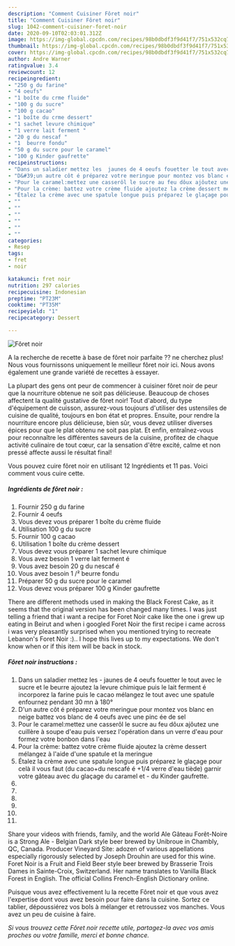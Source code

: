 ```yaml
---
description: "Comment Cuisiner Fôret noir"
title: "Comment Cuisiner Fôret noir"
slug: 1042-comment-cuisiner-foret-noir
date: 2020-09-10T02:03:01.312Z
image: https://img-global.cpcdn.com/recipes/98b0dbdf3f9d41f7/751x532cq70/foret-noir-photo-principale-de-la-recette.jpg
thumbnail: https://img-global.cpcdn.com/recipes/98b0dbdf3f9d41f7/751x532cq70/foret-noir-photo-principale-de-la-recette.jpg
cover: https://img-global.cpcdn.com/recipes/98b0dbdf3f9d41f7/751x532cq70/foret-noir-photo-principale-de-la-recette.jpg
author: Andre Warner
ratingvalue: 3.4
reviewcount: 12
recipeingredient:
- "250 g du farine"
- "4 oeufs"
- "1 boîte du crme fluide"
- "100 g du sucre"
- "100 g cacao"
- "1 boîte du crme dessert"
- "1 sachet levure chimique"
- "1 verre lait ferment "
- "20 g du nescaf "
- "1  beurre fondu"
- "50 g du sucre pour le caramel"
- "100 g Kinder gaufrette"
recipeinstructions:
- "Dans un saladier mettez les  jaunes de 4 oeufs fouetter le tout avec le sucre et le beurre ajoutez la levure chimique puis le lait ferment é incorporez la farine puis le cacao mélangez le tout avec une spatule enfournez pendant 30 mn à 180°"
- "D&#39;un autre côt é préparez votre meringue pour montez vos blanc en neige battez vos blanc de 4 oeufs avec une pinc ée de sel"
- "Pour le caramel:mettez une casserôl le sucre au feu dôux ajôutez une cuillère à soupe d&#39;eau puis versez l&#39;opération dans un verre d&#39;eau pour formez votre bonbon dans l&#39;eau"
- "Pour la crème: battez votre crème fluide ajoutez la crème dessert mélangez à l&#39;aide d&#39;une spatule et la meringue"
- "Étalez la crème avec une spatule longue puis préparez le glaçage pour celà il vous faut (du cacao+du nescafé é +1/4 verre d&#39;eau tiède) garnir votre gâteau avec du glaçage du caramel et  du Kinder gaufrette."
- ""
- ""
- ""
- ""
- ""
- ""
categories:
- Resep
tags:
- fret
- noir

katakunci: fret noir 
nutrition: 297 calories
recipecuisine: Indonesian
preptime: "PT23M"
cooktime: "PT35M"
recipeyield: "1"
recipecategory: Dessert

---
```



![Fôret noir](https://img-global.cpcdn.com/recipes/98b0dbdf3f9d41f7/751x532cq70/foret-noir-photo-principale-de-la-recette.jpg)

A la recherche de recette à base de fôret noir parfaite ?? ne cherchez plus! Nous vous fournissons uniquement le meilleur fôret noir ici. Nous avons également une grande variété de recettes à essayer.

La plupart des gens ont peur de commencer à cuisiner fôret noir de peur que la nourriture obtenue ne soit pas délicieuse. Beaucoup de choses affectent la qualité gustative de fôret noir! Tout d'abord, du type d'équipement de cuisson, assurez-vous toujours d'utiliser des ustensiles de cuisine de qualité, toujours en bon état et propres. Ensuite, pour rendre la nourriture encore plus délicieuse, bien sûr, vous devez utiliser diverses épices pour que le plat obtenu ne soit pas plat. Et enfin, entraînez-vous pour reconnaître les différentes saveurs de la cuisine, profitez de chaque activité culinaire de tout cœur, car la sensation d'être excité, calme et non pressé affecte aussi le résultat final!

<!--inarticleads1-->

Vous pouvez cuire fôret noir en utilisant 12 Ingrédients et 11 pas. Voici comment vous cuire cette.

##### Ingrédients de fôret noir :

1. Fournir 250 g du farine
1. Fournir 4 oeufs
1. Vous devez vous préparer 1 boîte du crème fluide
1. Utilisation 100 g du sucre
1. Fournir 100 g cacao
1. Utilisation 1 boîte du crème dessert
1. Vous devez vous préparer 1 sachet levure chimique
1. Vous avez besoin 1 verre lait ferment é
1. Vous avez besoin 20 g du nescaf é
1. Vous avez besoin 1 /² beurre fondu
1. Préparer 50 g du sucre pour le caramel
1. Vous devez vous préparer 100 g Kinder gaufrette


There are different methods used in making the Black Forest Cake, as it seems that the original version has been changed many times. I was just telling a friend that i want a recipe for Foret Noir cake like the one i grew up eating in Beirut and when i googled Foret Noir the first recipe i came across i was very pleasantly surprised when you mentioned trying to recreate Lebanon&#39;s Foret Noir :).. I hope this lives up to my expectations. We don&#39;t know when or if this item will be back in stock. 

<!--inarticleads2-->

##### Fôret noir instructions :

1. Dans un saladier mettez les  - jaunes de 4 oeufs fouetter le tout avec le sucre et le beurre ajoutez la levure chimique puis le lait ferment é incorporez la farine puis le cacao mélangez le tout avec une spatule enfournez pendant 30 mn à 180°
1. D&#39;un autre côt é préparez votre meringue pour montez vos blanc en neige battez vos blanc de 4 oeufs avec une pinc ée de sel
1. Pour le caramel:mettez une casserôl le sucre au feu dôux ajôutez une cuillère à soupe d&#39;eau puis versez l&#39;opération dans un verre d&#39;eau pour formez votre bonbon dans l&#39;eau
1. Pour la crème: battez votre crème fluide ajoutez la crème dessert mélangez à l&#39;aide d&#39;une spatule et la meringue
1. Étalez la crème avec une spatule longue puis préparez le glaçage pour celà il vous faut (du cacao+du nescafé é +1/4 verre d&#39;eau tiède) garnir votre gâteau avec du glaçage du caramel et  - du Kinder gaufrette.
1. 
1. 
1. 
1. 
1. 
1. 


Share your videos with friends, family, and the world Ale Gâteau Forêt-Noire is a Strong Ale - Belgian Dark style beer brewed by Unibroue in Chambly, QC, Canada. Producer Vineyard Site: adozen of various appellations especially rigorously selected by Joseph Drouhin are used for this wine. Foret Noir is a Fruit and Field Beer style beer brewed by Brasserie Trois Dames in Sainte-Croix, Switzerland. Her name translates to Vanilla Black Forest in English. The official Collins French-English Dictionary online. 

<!--inarticleads1-->

<p>
Puisque vous avez effectivement lu la recette Fôret noir et que vous avez l'expertise dont vous avez besoin pour faire dans la cuisine. Sortez ce tablier, dépoussiérez vos bols à mélanger et retroussez vos manches. Vous avez un peu de cuisine à faire.
</p>

<p>
<i>Si vous trouvez cette Fôret noir recette utile, partagez-la avec vos amis proches ou votre famille, merci et bonne chance.</i>
</p>
